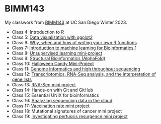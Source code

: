 # BIMM143

My classwork from [BIMM143]() at UC San Diego Winter 2023.

- Class 4: Introduction to R 
- Class 5: [Data visualization with ggplot2](https://github.com/chmac852/bimm143_github/blob/main/class05/class05.md)
- Class 6: [Why, when and how of writing your own R functions](https://github.com/chmac852/bimm143_github/blob/main/class06/class06.md)
- Class 7: [Introduction to machine learning for Bioinformatics 1](https://github.com/chmac852/bimm143_github/blob/main/class07/class07.md)
- Class 8: [Unsupervised learning mini-project](https://github.com/chmac852/bimm143_github/blob/main/class08/class08.md)
- Class 9: [Structural Bioinformatics (AlphaFold)](https://github.com/chmac852/bimm143_github/blob/main/class09/class09.md)
- Class 10: [Halloween Candy Mini-Project](https://github.com/chmac852/bimm143_github/blob/main/class10/class10.qmd)
- Class 11: [Genome informatics and high throughput sequencing](https://github.com/chmac852/bimm143_github/blob/main/class11/class11%20R.md)
- Class 12: [Transcriptomics, RNA-Seq analysis, and the interpretation of gene lists](https://github.com/chmac852/bimm143_github/blob/main/class12/class12.md)
- Class 13: [RNA-Seq mini project](https://github.com/chmac852/bimm143_github/blob/main/class13/class13.md)
- Class 14: Hands-on with Git and GitHub
- Class 15: Essential UNIX for bioinformatics
- Class 16: [Analyzing sequencing data in the cloud](https://github.com/chmac852/bimm143_github/blob/main/class16/class16%20EC.md)
- Class 17: [Vaccination rate mini project](https://github.com/chmac852/bimm143_github/blob/main/class17/class17.md)
- Class 18: Mutational signatures of cancer mini project
- Class 19: [Investigating pertussis resurgence mini project](https://github.com/chmac852/bimm143_github/blob/main/class19/class19.md)
